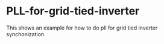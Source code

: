 # PLL-for-grid-tied-inverter
This shows an example for how to do pll for grid tied inverter synchonization
